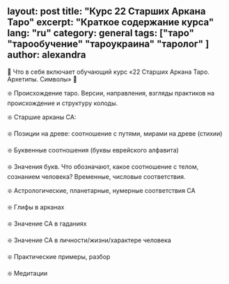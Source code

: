 layout: post
title:  "Курс 22 Старших Аркана Таро"
excerpt: "Краткое содержание курса"
lang: "ru"
category: general
tags: ["таро" "тарообучение" "тароукраина" "таролог" ]
author: alexandra
---
💠 Что в себя включает обучающий курс «22 Старших Аркана Таро. Архетипы. Символы» 💠

❇️ Происхождение таро. Версии, направления, взгляды практиков на происхождение и структуру колоды. 

❇️ Старшие арканы СА:

❇️ Позиции на древе: соотношение с путями, мирами на древе (стихии)

 ❇️ Буквенные соотношения (буквы еврейского алфавита)

❇️ Значения букв. Что обозначают, какое соотношение с телом, сознанием человека? Временные, числовые соответствия. 

❇️ Астрологические, планетарные, нумерные соответствия СА

❇️ Глифы в арканах 

❇️ Значение СА в гаданиях 

❇️ Значение СА в личности/жизни/характере человека 

❇️ Практические примеры, разбор 

❇️ Медитации